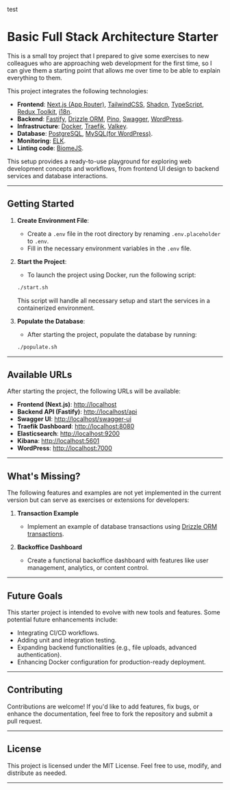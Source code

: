test
# **Basic Full Stack Architecture Starter**

This is a small toy project that I prepared to give some exercises to new colleagues who are approaching web development for the first time, so I can give them a starting point that allows me over time to be able to explain everything to them.

This project integrates the following technologies:

- **Frontend**: [Next.js (App Router)](https://nextjs.org/docs/app), [TailwindCSS](https://tailwindcss.com/docs/v4-beta), [Shadcn](https://ui.shadcn.com/docs/components/accordion), [TypeScript](https://www.typescriptlang.org/), [Redux Toolkit](https://redux-toolkit.js.org/), [i18n](https://next-intl-docs.vercel.app/docs/getting-started/app-router/without-i18n-routing).
- **Backend**: [Fastify](https://www.fastify.io/), [Drizzle ORM](https://orm.drizzle.team/), [Pino](https://getpino.io/#/), [Swagger](https://swagger.io/), [WordPress](https://wordpress.org/).
- **Infrastructure**: [Docker](https://www.docker.com/), [Traefik](https://doc.traefik.io/traefik/), [Valkey](https://valkey.dev/).
- **Database**: [PostgreSQL](https://www.postgresql.org/), [MySQL(for WordPress)](https://www.mysql.com/).
- **Monitoring**: [ELK](https://www.elastic.co/what-is/elk-stack).
- **Linting code**: [BiomeJS](https://biomejs.dev/).

This setup provides a ready-to-use playground for exploring web development concepts and workflows, from frontend UI design to backend services and database interactions.

---

## **Getting Started**

1. **Create Environment File**:
   - Create a `.env` file in the root directory by renaming `.env.placeholder` to `.env`.
   - Fill in the necessary environment variables in the `.env` file.

2. **Start the Project**:
   - To launch the project using Docker, run the following script:

   ```bash
   ./start.sh
   ```

   This script will handle all necessary setup and start the services in a containerized environment.

3. **Populate the Database**:
   - After starting the project, populate the database by running:

   ```bash
   ./populate.sh
   ```

---

## **Available URLs**

After starting the project, the following URLs will be available:

- **Frontend (Next.js)**: [http://localhost](http://localhost:80)
- **Backend API (Fastify)**: [http://localhost/api](http://localhost/api)
- **Swagger UI**: [http://localhost/swagger-ui](http://localhost/swagger-ui)
- **Traefik Dashboard**: [http://localhost:8080](http://localhost:8080)
- **Elasticsearch**: [http://localhost:9200](http://localhost:9200)
- **Kibana**: [http://localhost:5601](http://localhost:5601)
- **WordPress**: [http://localhost:7000](http://localhost:7000)

---

## **What's Missing?**

The following features and examples are not yet implemented in the current version but can serve as exercises or extensions for developers:

1. **Transaction Example**
   - Implement an example of database transactions using [Drizzle ORM transactions](https://orm.drizzle.team/docs/transactions#transactions).

2. **Backoffice Dashboard**
   - Create a functional backoffice dashboard with features like user management, analytics, or content control.

---

## **Future Goals**

This starter project is intended to evolve with new tools and features. Some potential future enhancements include:

- Integrating CI/CD workflows.
- Adding unit and integration testing.
- Expanding backend functionalities (e.g., file uploads, advanced authentication).
- Enhancing Docker configuration for production-ready deployment.

---

## **Contributing**

Contributions are welcome! If you'd like to add features, fix bugs, or enhance the documentation, feel free to fork the repository and submit a pull request.

---

## **License**

This project is licensed under the MIT License. Feel free to use, modify, and distribute as needed.

---
